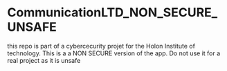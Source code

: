 # CommunicationLTD_NON_SECURE_UNSAFE
this repo is part of a cybercecurity projet for the Holon Institute of technology. This is a a NON SECURE version of the app. Do not use it for a real project as it is unsafe
